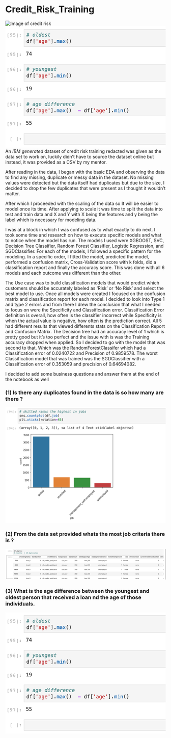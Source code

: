 # Credit_Risk_Training
![Image of credit risk](https://www.smithhanley.com/wp-content/uploads/2018/06/credit-risk.jpg)
![Image of credit risk](https://github.com/DarrelMoxam/Credit_Risk_Training/blob/master/Image%20Folder/Screen%20Shot%202020-07-21%20at%209.38.27%20PM.png)
 An *IBM generated* dataset of credit risk training redacted was given as the data set to work on, luckily didn’t 
have to source the dataset online but instead, it was provided as a CSV by my mentor.

 

 After reading in the data, I began with the basic EDA and observing the data to find any missing, 
 duplicate or messy data in the dataset. No missing values were detected but the data itself had duplicates but due 
 to the size, I decided to drop the few duplicates that were present as I thought it wouldn’t matter.

 

 After which I proceeded with the scaling of the data so It will be easier to model once its time. 
 After applying to scale it was time to split the data into test and train data and X and Y with X being the 
 features and y being the label which is necessary for modeling data.

 

 I was at a block in which I was confused as to what exactly to do next. I took some time and research on 
 how to execute specific models and what to notice when the model has run. The models I used were XGBOOST, SVC,
 Decision Tree Classifier, Random Forest Classifier, Logistic Regression, and SGDClassifier. For each of the models,
 I followed a specific pattern for the modeling. In a specific order, I fitted the model, predicted the model, 
 performed a confusion matrix, Cross-Validation score with k folds, did a classification report and finally the accuracy score. 
 This was done with all 6 models and each outcome was different than the other.

 

The Use case was to build classification models that would predict which customers should be accurately labeled as 
‘Risk’ or ‘No Risk’ and select the best model to use. Once all models were created I focused on the confusion matrix and 
classification report for each model. I decided to look into Type 1 and type 2 errors and from there I drew the conclusion 
that what I needed to focus on were the Specificity and Classification error. Classification Error definition is overall, 
how often is the classifier incorrect while Specificity is when the actual value is negative, how often is the prediction 
correct. All 5 had different results that viewed differents stats on the Classification Report and Confusion Matrix. 
The Decision tree had an accuracy level of 1 which is pretty good but it’s too perfect and the issue with is was the Training
accuracy dropped when applied. So I decided to go with the model that was second to that. Which was the RandomForestClassifer 
which had a Classification error of 0.0240722 and Precision of 0.9859578. The worst Classification model that was trained was 
the  SGDClassifier with a Classification error of 0.353059 and precision of 0.64694082.


I decided to add some business questions and answer them at the end of the  notebook as well

### (1) Is there any duplicates found in the data is so how many are there ?
![Image of credit risk](https://github.com/DarrelMoxam/Credit_Risk_Training/blob/master/Image%20Folder/Screen%20Shot%202020-07-21%20at%209.38.21%20PM.png)
### (2) From the data set provided whats the most job criteria there is ?
![Image of credit risk](https://github.com/DarrelMoxam/Credit_Risk_Training/blob/master/Image%20Folder/Screen%20Shot%202020-07-21%20at%209.38.09%20PM.png)
### (3) What is the age difference between the youngest and oldest person that received a loan nd the age of those individuals.
![Image of credit risk](https://github.com/DarrelMoxam/Credit_Risk_Training/blob/master/Image%20Folder/Screen%20Shot%202020-07-21%20at%209.38.27%20PM.png)
